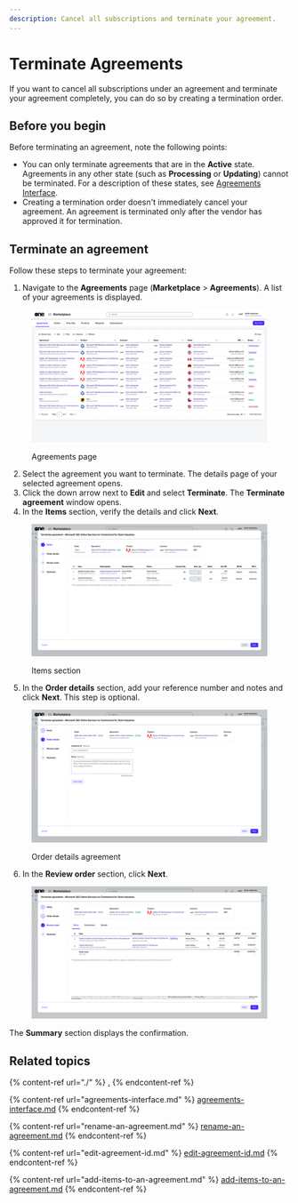 ```yaml
---
description: Cancel all subscriptions and terminate your agreement.
---
```


# Terminate Agreements

If you want to cancel all subscriptions under an agreement and terminate your agreement completely, you can do so by creating a termination order.&#x20;

## Before you begin <a href="#before-you-begin" id="before-you-begin"></a>

Before terminating an agreement, note the following points:

* You can only terminate agreements that are in the **Active** state. Agreements in any other state (such as **Processing** or **Updating**) cannot be terminated. For a description of these states, see [Agreements Interface](agreements-interface.md).
* Creating a termination order doesn't immediately cancel your agreement. An agreement is terminated only after the vendor has approved it for termination.

## Terminate an agreement

Follow these steps to terminate your agreement:

1. Navigate to the **Agreements** page (**Marketplace** > **Agreements**). A list of your agreements is displayed.

<figure><img src="../../../.gitbook/assets/image (356).png" alt=""><figcaption><p>Agreements page</p></figcaption></figure>

2. Select the agreement you want to terminate. The details page of your selected agreement opens.
3. Click the down arrow next to **Edit** and select **Terminate**. The **Terminate agreement** window opens.
4. In the **Items** section, verify the details and click **Next**.

<figure><img src="../../../.gitbook/assets/image (432).png" alt=""><figcaption><p>Items section</p></figcaption></figure>

5. In the **Order details** section, add your reference number and notes and click **Next**. This step is optional.&#x20;

<figure><img src="../../../.gitbook/assets/image (433).png" alt=""><figcaption><p>Order details agreement</p></figcaption></figure>

6. In the **Review order** section, click **Next**.&#x20;

<figure><img src="../../../.gitbook/assets/image (434).png" alt=""><figcaption></figcaption></figure>

The **Summary** section displays the confirmation.

## Related topics

{% content-ref url="./" %}
[.](./)
{% endcontent-ref %}

{% content-ref url="agreements-interface.md" %}
[agreements-interface.md](agreements-interface.md)
{% endcontent-ref %}

{% content-ref url="rename-an-agreement.md" %}
[rename-an-agreement.md](rename-an-agreement.md)
{% endcontent-ref %}

{% content-ref url="edit-agreement-id.md" %}
[edit-agreement-id.md](edit-agreement-id.md)
{% endcontent-ref %}

{% content-ref url="add-items-to-an-agreement.md" %}
[add-items-to-an-agreement.md](add-items-to-an-agreement.md)
{% endcontent-ref %}
